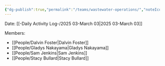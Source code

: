 ```yaml
---
{"dg-publish":true,"permalink":"/teams/wastewater-operations/","noteIcon":"","created":"2025-03-03T11:32:58.812-06:00"}
---
```


Date: [[-Daily Activity Log-/2025 03-March 03\|2025 03-March 03]]

Members: 
- [[People/Dalvin Foster\|Dalvin Foster]]
- [[People/Gladys Nakayama\|Gladys Nakayama]]
- [[People/Sam Jenkins\|Sam Jenkins]]
- [[People/Stacy Bullard\|Stacy Bullard]]